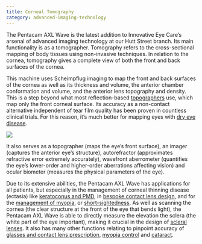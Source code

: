 ```yaml
---
title: Corneal Tomography
category: advanced-imaging-technology
---
```

<div class="employee-heading">

<p>The Pentacam AXL Wave is the latest addition to Innovative Eye Care’s arsenal of advanced imaging technology at our Hutt Street branch. Its main functionality is as a tomographer. Tomography refers to the cross-sectional mapping of body tissues using non-invasive techniques. In relation to the cornea, tomography gives a complete view of both the front and back surfaces of the cornea.</p>

</div>

This machine uses Scheimpflug imaging to map the front and back surfaces of the cornea as well as its thickness and volume, the anterior chamber conformation and volume, and the anterior lens topography and density. This is a step beyond what most reflection-based [topographers](https://www.innovativeeyecare.com.au/what-we-do/corneal-topography) use, which map only the front corneal surface. Its accuracy as a non-contact alternative independent of tear film quality has been proven in countless clinical trials. For this reason, it’s much better for mapping eyes with [dry eye disease](https://www.innovativeeyecare.com.au/what-we-do/dry-eye-disease).

![](/uploads/corneal-tomography.jpg)

It also serves as a topographer (maps the eye’s front surface), an imager (captures the anterior eye’s structure), autorefractor (approximates refractive error extremely accurately), wavefront aberrometer (quantifies the eye’s lower-order and higher-order aberrations affecting vision) and ocular biometer (measures the physical parameters of the eye).

Due to its extensive abilities, the Pentacam AXL Wave has applications for all patients, but especially in the management of corneal thinning disease (ectasia) like [keratoconus and PMD](https://www.innovativeeyecare.com.au/what-we-do/keratoconus), in [bespoke contact lens design](https://www.innovativeeyecare.com.au/what-we-do/gas-permeable-contact-lenses), and for the [management of myopia](https://www.innovativeeyecare.com.au/what-we-do/myopia-control), or [short-sightedness](https://www.innovativeeyecare.com.au/what-we-do/myopia). As well as scanning the cornea (the clear structure at the front of the eye that bends light), the Pentacam AXL Wave is able to directly measure the elevation the sclera (the white part of the eye important), making it crucial in the design of [scleral lenses](https://www.innovativeeyecare.com.au/what-we-do/scleral-contact-lenses). It also has many other functions relating to pinpoint accuracy of [glasses and contact lens prescription](https://www.innovativeeyecare.com.au/what-we-do/auto-phoropter), [myopia control](https://www.innovativeeyecare.com.au/what-we-do/myopia-control) and [cataract](https://www.innovativeeyecare.com.au/what-we-do/cataract).
